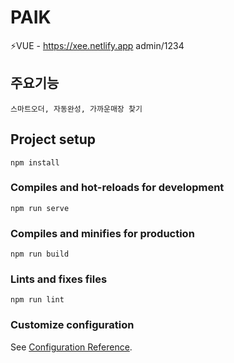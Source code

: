 # PAIK

⚡VUE - https://xee.netlify.app
admin/1234


## 주요기능
```
스마트오더, 자동완성, 가까운매장 찾기
```

## Project setup
```
npm install
```

### Compiles and hot-reloads for development
```
npm run serve
```

### Compiles and minifies for production
```
npm run build
```

### Lints and fixes files
```
npm run lint
```

### Customize configuration
See [Configuration Reference](https://cli.vuejs.org/config/).
